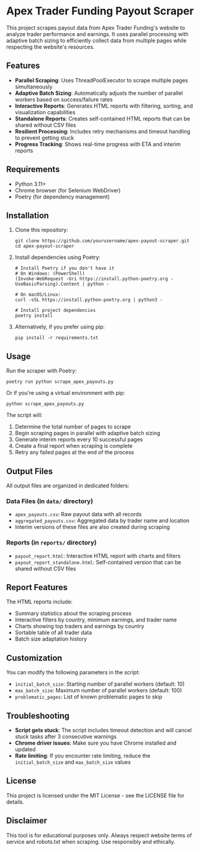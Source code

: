 # Apex Trader Funding Payout Scraper

This project scrapes payout data from Apex Trader Funding's website to analyze trader performance and earnings. It uses parallel processing with adaptive batch sizing to efficiently collect data from multiple pages while respecting the website's resources.

## Features

- **Parallel Scraping**: Uses ThreadPoolExecutor to scrape multiple pages simultaneously
- **Adaptive Batch Sizing**: Automatically adjusts the number of parallel workers based on success/failure rates
- **Interactive Reports**: Generates HTML reports with filtering, sorting, and visualization capabilities
- **Standalone Reports**: Creates self-contained HTML reports that can be shared without CSV files
- **Resilient Processing**: Includes retry mechanisms and timeout handling to prevent getting stuck
- **Progress Tracking**: Shows real-time progress with ETA and interim reports

## Requirements

- Python 3.11+
- Chrome browser (for Selenium WebDriver)
- Poetry (for dependency management)

## Installation

1. Clone this repository:
   ```
   git clone https://github.com/yourusername/apex-payout-scraper.git
   cd apex-payout-scraper
   ```

2. Install dependencies using Poetry:
   ```
   # Install Poetry if you don't have it
   # On Windows: (PowerShell)
   (Invoke-WebRequest -Uri https://install.python-poetry.org -UseBasicParsing).Content | python -

   # On macOS/Linux:
   curl -sSL https://install.python-poetry.org | python3 -

   # Install project dependencies
   poetry install
   ```

3. Alternatively, if you prefer using pip:
   ```
   pip install -r requirements.txt
   ```

## Usage

Run the scraper with Poetry:

```
poetry run python scrape_apex_payouts.py
```

Or if you're using a virtual environment with pip:

```
python scrape_apex_payouts.py
```

The script will:
1. Determine the total number of pages to scrape
2. Begin scraping pages in parallel with adaptive batch sizing
3. Generate interim reports every 10 successful pages
4. Create a final report when scraping is complete
5. Retry any failed pages at the end of the process

## Output Files

All output files are organized in dedicated folders:

### Data Files (in `data/` directory)
- `apex_payouts.csv`: Raw payout data with all records
- `aggregated_payouts.csv`: Aggregated data by trader name and location
- Interim versions of these files are also created during scraping

### Reports (in `reports/` directory)
- `payout_report.html`: Interactive HTML report with charts and filters
- `payout_report_standalone.html`: Self-contained version that can be shared without CSV files

## Report Features

The HTML reports include:
- Summary statistics about the scraping process
- Interactive filters by country, minimum earnings, and trader name
- Charts showing top traders and earnings by country
- Sortable table of all trader data
- Batch size adaptation history

## Customization

You can modify the following parameters in the script:
- `initial_batch_size`: Starting number of parallel workers (default: 10)
- `max_batch_size`: Maximum number of parallel workers (default: 100)
- `problematic_pages`: List of known problematic pages to skip

## Troubleshooting

- **Script gets stuck**: The script includes timeout detection and will cancel stuck tasks after 3 consecutive warnings
- **Chrome driver issues**: Make sure you have Chrome installed and updated
- **Rate limiting**: If you encounter rate limiting, reduce the `initial_batch_size` and `max_batch_size` values

## License

This project is licensed under the MIT License - see the LICENSE file for details.

## Disclaimer

This tool is for educational purposes only. Always respect website terms of service and robots.txt when scraping. Use responsibly and ethically.